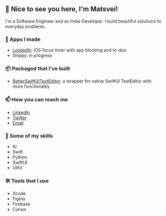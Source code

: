 ## 👋 Nice to see you here, I'm Matsvei! 
I'm a Software Engineer and an Indie Developer. I build beautiful solutions to everyday problems. 

### 📱 Apps I made
- [LockedIn](https://apps.apple.com/us/app/lockedin-screen-time-control/id6466096636): iOS focus timer with app blocking and to-dos
- Snippy: in progress

### 📦 Packaged that I've built
- [BetterSwiftUITextEditor](https://github.com/matsveil/better-swiftui-texteditor): a wrapper for native SwiftUI TextEditor with more functionality

### 📫 How you can reach me
- [LinkedIn](https://www.linkedin.com/in/matsveil/)
- [Twitter](https://x.com/MatsveiL)
- [Email](mailto:hello@matsvei.com)

### 💪 Some of my skills
- AI
- Swift
- Python
- SwiftUI
- UIKit

### 🛠️ Tools that I use
- Xcode
- Figma
- Firebase
- Cursor
